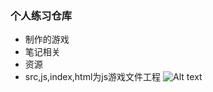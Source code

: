 ### 个人练习仓库

* 制作的游戏
* 笔记相关
* 资源
* src,js,index,html为js游戏文件工程
![Alt text](https://github.com/jiahe123/game-for-practice/master/2.png)
